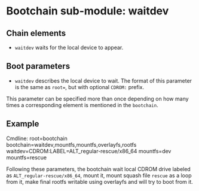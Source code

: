 # Bootchain sub-module: waitdev

## Chain elements

- `waitdev` waits for the local device to appear.

## Boot parameters

- `waitdev` describes the local device to wait. The format of this parameter is
   the same as `root=`, but with optional `CDROM:` prefix.

This parameter can be specified more than once depending on how many times
a corresponding element is mentioned in the `bootchain`.

## Example

Cmdline: root=bootchain bootchain=waitdev,mountfs,mountfs,overlayfs,rootfs waitdev=CDROM:LABEL=ALT_regular-rescue/x86_64 mountfs=dev mountfs=rescue

Following these parameters, the bootchain wait local CDROM drive labeled as
`ALT_regular-rescue/x86_64`, mount it, mount squash file `rescue` as a loop
from it, make final rootfs writable using overlayfs and will try to boot from it.
